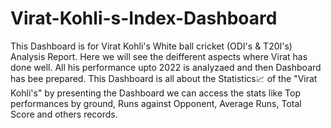 # Virat-Kohli-s-Index-Dashboard
This Dashboard is for Virat Kohli's White ball cricket (ODI's & T20I's) Analysis Report.
Here we will see the deifferent aspects where Virat has done well.
All his performance upto 2022 is analyzaed and then Dashboard has bee prepared.
This Dashboard is all about the Statistics📈 of the "Virat Kohli's" by presenting the Dashboard we can access the stats like Top performances by ground, Runs against Opponent, Average Runs, Total Score and others records.
